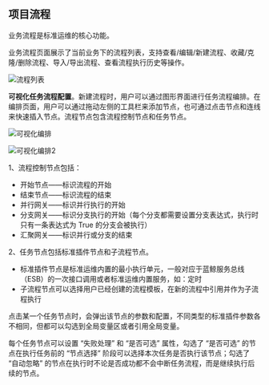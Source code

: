 ## 项目流程

业务流程是标准运维的核心功能。

业务流程页面展示了当前业务下的流程列表，支持查看/编辑/新建流程、收藏/克隆/删除流程、导入/导出流程、查看流程执行历史等操作。

![流程列表](../assets/image-20220915162227956.png)

**可视化任务流程配置**。新建流程时，用户可以通过图形界面进行任务流程编排。在编排页面，用户可以通过拖动左侧的工具栏来添加节点，也可通过点击节点和连线来快速插入节点。流程节点包含流程控制节点和任务节点。

![可视化编排](../assets/image-20220915162439446.png)

![可视化编排2](../assets/image-20220915162507184.png)

1、流程控制节点包括：
- 开始节点——标识流程的开始
- 结束节点——标识流程的结束
- 并行网关——标识并行执行的开始
- 分支网关——标识分支执行的开始（每个分支都需要设置分支表达式，执行时只有一条表达式为 True 的分支会被执行）
- 汇聚网关——标识并行或分支的结束

2、任务节点包括标准插件节点和子流程节点。
- 标准插件节点是标准运维内置的最小执行单元，一般对应于蓝鲸服务总线（ESB）的一次接口调用或者标准运维内置服务，如：定时
- 子流程节点可以选择用户已经创建的流程模板，在新的流程中引用并作为子流程执行

点击某一个任务节点时，会弹出该节点的参数和配置，不同类型的标准插件参数各不相同，但都可以勾选到全局变量区或者引用全局变量。

每个任务节点可以设置 “失败处理” 和 “是否可选” 属性，勾选了 “是否可选” 的节点在执行任务前的 “节点选择” 阶段可以选择本次任务是否执行该节点；勾选了 “自动忽略” 的节点在执行时不论是否成功都不会中断任务流程，而是继续执行后续的节点。

